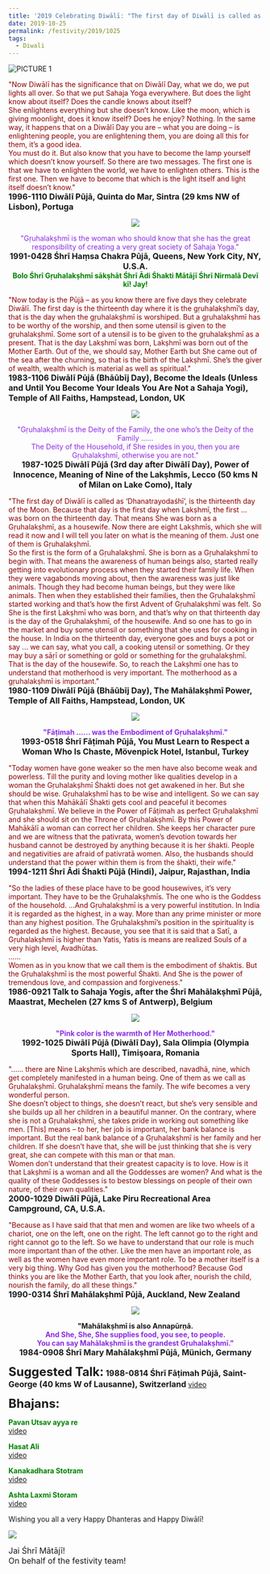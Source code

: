 ```yaml
---
title: '2019 Celebrating Diwālī: "The first day of Diwālī is called as ‘Dhanatrayodaśhī’" (Dhanteras)'
date: 2019-10-25
permalink: /festivity/2019/1025
tags:
  - Diwali
---
```


![PICTURE 1](/images/image1.png)

<p>
<font color="DarkRed">"Now Diwālī has the significance that on Diwālī Day, what we do, we put lights all over. So that we put Sahaja Yoga everywhere. But does the light know about itself? Does the candle knows about itself?<br>
She enlightens everything but she doesn’t know. Like the moon, which is giving moonlight, does it know itself? Does he enjoy? Nothing. In the same way, it happens that on a Diwālī Day you are – what you are doing – is enlightening people, you are enlightening them, you are doing all this for them, it’s a good idea.<br>
You must do it. But also know that you have to become the lamp yourself which doesn’t know yourself. So there are two messages. The first one is that we have to enlighten the world, we have to enlighten others. This is the first one. Then we have to become that which is the light itself and light itself doesn’t know."</font><br>
<font size="+0"><b>1996-1110 Diwālī Pūjā, Quinta do Mar, Sintra (29 kms NW of Lisbon), Portuga</b></font>
</p>

<div style="text-align: center"><img src="/images/image218.png" /></div>

<p style="text-align:center;">
<font color="BlueViolet">"Gṛuhalakṣhmī is the woman who should know that she has the great responsibility of creating a very great society of Sahaja Yoga."</font><br>
<font size="+0"><b>1991-0428 Śhrī Haṃsa Chakra Pūjā, Queens, New York City, NY, U.S.A.</b></font><br>
<font color="Green"><b>Bolo Śhrī Gṛuhalakṣhmī sākṣhāt Śhrī Ādi Śhakti Mātājī Śhrī Nirmalā Devī kī! Jay!</b></font>
</p>

<p>
<font color="DarkRed">"Now today is the Pūjā – as you know there are five days they celebrate Diwālī. The first day is the thirteenth day where it is the gṛuhalakṣhmī’s day, that is the day when the gṛuhalakṣhmī is worshiped. But a gṛuhalakṣhmī has to be worthy of the worship, and then some utensil is given to the gṛuhalakṣhmī. Some sort of a utensil is to be given to the gṛuhalakṣhmī as a present. That is the day Lakṣhmī was born, Lakṣhmī was born out of the Mother Earth. Out of the, we should say, Mother Earth but She came out of the sea after the churning, so that is the birth of the Lakṣhmī. She’s the giver of wealth, wealth which is material as well as spiritual."</font><br>
<font size="+0"><b>1983-1106 Diwālī Pūjā (Bhāūbīj Day), Become the Ideals (Unless and Until You Become Your Ideals You Are Not a Sahaja Yogi), Temple of All Faiths, Hampstead, London, UK</b></font>
</p>

<div style="text-align: center"><img src="/images/image219.png" /></div>

<p style="text-align:center;">
<font color="BlueViolet">"Gṛuhalakṣhmī is the Deity of the Family, the one who’s the Deity of the Family ...... <br>
The Deity of the Household, if She resides in you, then you are Gṛuhalakṣhmī, otherwise you are not."</font><br>
<font size="+0"><b>1987-1025 Diwālī Pūjā (3rd day after Diwālī Day), Power of Innocence, Meaning of Nine of the Lakṣhmīs, Lecco (50 kms N of Milan on Lake Como), Italy</b></font>
</p>

<p>
<font color="DarkRed">"The first day of Diwālī is called as ‘Dhanatrayodaśhī’, is the thirteenth day of the Moon. Because that day is the first day when Lakṣhmī, the first ... was born on the thirteenth day. That means She was born as a Gṛuhalakṣhmī, as a housewife. Now there are eight Lakṣhmīs, which she will read it now and I will tell you later on what is the meaning of them. Just one of them is Gṛuhalakṣhmī.<br>
So the first is the form of a Gṛuhalakṣhmī. She is born as a Gṛuhalakṣhmī to begin with. That means the awareness of human beings also, started really getting into evolutionary process when they started their family life. When they were vagabonds moving about, then the awareness was just like animals. Though they had become human beings, but they were like animals. Then when they established their families, then the Gṛuhalakṣhmī started working and that’s how the first Advent of Gṛuhalakṣhmī was felt. So She is the first Lakṣhmī who was born, and that’s why on that thirteenth day is the day of the Gṛuhalakṣhmī, of the housewife. And so one has to go in the market and buy some utensil or something that she uses for cooking in the house. In India on the thirteenth day, everyone goes and buys a pot or say ... we can say,
what you call, a cooking utensil or something. Or they may buy a sāṛī or something or gold or something for the gṛuhalakṣhmī. That is the day of the housewife. So, to reach the Lakṣhmī one has to understand that motherhood is very important. The motherhood as a gṛuhalakṣhmī is important."</font><br>
<font size="+0"><b>1980-1109 Diwālī Pūjā (Bhāūbīj Day), The Mahālakṣhmī Power, Temple of All Faiths, Hampstead, London, UK</b></font>
</p>

<div style="text-align: center"><img src="/images/image220.png" /></div>

<p style="text-align:center;">
<font color="BlueViolet"><b>"Fāṭimah ...... was the Embodiment of Gṛuhalakṣhmī."</b></font><br>
<font size="+0"><b>1993-0518 Śhrī Fāṭimah Pūjā, You Must Learn to Respect a Woman Who Is Chaste, Mövenpick Hotel, Istanbul, Turkey</b></font>
</p>

<p>
<font color="DarkRed">"Today women have gone weaker so the men have also become weak and powerless. Till the purity and loving mother like qualities develop in a woman the Gṛuhalakṣhmī Śhakti does not get awakened in her. But she should be wise. Gṛuhalakṣhmī has to be wise and intelligent. So we can say that when this Mahākālī Śhakti gets cool and peaceful it becomes Gṛuhalakṣhmī.
We believe in the Power of Fāṭimah as perfect Gṛuhalakṣhmī and she should sit on the Throne of Gṛuhalakṣhmī. By this Power of Mahākālī a woman can correct her children. She keeps her character pure and we are witness that the pativrata, women’s devotion towards her husband cannot be destroyed by anything because it is her śhakti. People and negativities are afraid of pativratā women. Also, the husbands should understand that the power within them is from the śhakti, their wife."</font><br>
<font size="+0"><b>1994-1211 Śhrī Ādi Śhakti Pūjā (Hindi), Jaipur, Rajasthan, India</b></font>
</p>

<p>
<font color="DarkRed">"So the ladies of these place have to be good housewives, it’s very important. They have to be the Gṛuhalakṣhmīs. The one who is the Goddess of the household.
...And Gṛuhalakṣhmī is a very powerful institution. In India it is regarded as the highest, in a way. More than any prime minister or more than any highest position. The Gṛuhalakṣhmī’s position in the spirituality is regarded as the highest. Because, you see that it is said that a Satī, a Gṛuhalakṣhmī is higher than Yatis, Yatis is means are realized Souls of a very high level, Avadhūtas.<br>
......<br>
Women as in you know that we call them is the embodiment of śhaktis. But the Gṛuhalakṣhmī is the most powerful Śhakti. And She is the power of tremendous love, and compassion and forgiveness."</font><br>
<font size="+0"><b>1986-0921 Talk to Sahaja Yogis, after the Śhrī Mahālakṣhmī Pūjā, Maastrat, Mechelen (27 kms S of Antwerp), Belgium</b></font>
</p>

<div style="text-align: center"><img src="/images/image221.png" /></div>

<p style="text-align:center;">
<font color="BlueViolet"><b>"Pink color is the warmth of Her Motherhood."</b></font><br>
<font size="+0"><b>1992-1025 Diwālī Pūjā (Diwālī Day), Sala Olimpia (Olympia Sports Hall), Timişoara, Romania</b></font>
</p>

<p>
<font color="DarkRed">"...... there are Nine Lakṣhmīs which are described, navadhā, nine, which get completely manifested in a human being. One of them as we call as Gṛuhalakṣhmī. Gṛuhalakṣhmī means the family. The wife becomes a very wonderful person.<br>
She doesn’t object to things, she doesn’t react, but she’s very sensible and she builds up all her children in a beautiful manner. On the contrary, where she is not a Gṛuhalakṣhmī, she takes pride in working out something like men. [This] means – to her, her job is important, her bank balance is important. But the real bank balance of a Gṛuhalakṣhmī is her family and her children. If she doesn’t have that, she will be just thinking that she is very great, she can compete with this man or that man.<br>
Women don’t understand that their greatest capacity is to love. How is it that Lakṣhmī is a woman and all the Goddesses are women? And what is the quality of these Goddesses is to bestow blessings on people of their own nature, of their own qualities."</font><br>
<font size="+0"><b>2000-1029 Diwālī Pūjā, Lake Piru Recreational Area Campground, CA, U.S.A.</b></font>
</p>

<p>
<font color="DarkRed">"Because as I have said that that men and women are like two wheels of a chariot, one on the left, one on the right. The left cannot go to the right and right cannot go to the left. So we have to understand that our role is much more important than of the other. Like the men have an important role, as well as the women have even more important role. To be a mother itself is a very big thing. Why God has given you the motherhood? Because God thinks you are like the Mother Earth, that you look after, nourish the child, nourish the family, do all these things."</font><br>
<font size="+0"><b>1990-0314 Śhrī Mahālakṣhmī Pūjā, Auckland, New Zealand</b></font>
</p>

<div style="text-align: center"><img src="/images/image222.png" /></div>

<p style="text-align:center;">
<b>"Mahālakṣhmī is also Annapūrṇā.</b><br>
<font color="BlueViolet"><b>And She, She, She supplies food, you see, to people.<br>
You can say Mahālakṣhmī is the grandest Gṛuhalakṣhmī."</b></font><br>
<font size="+0"><b>1984-0908 Śhrī Mary Mahālakṣhmī Pūjā, Münich, Germany</b></font>
</p>

<font size="+2"><b>Suggested Talk:</b></font> 
<font size="+0"><b>1988-0814 Śhrī Fāṭimah Pūjā, Saint-George (40 kms W of Lausanne), Switzerland</b></font>
<a href="https://www.youtube.com/watch?v=tApTAClPmck"> video</a><br>

<font size="+2"><b>Bhajans:</b></font>

<p>
<font color="green"><b>Pavan Utsav ayya re</b></font><br>
<a href="https://www.youtube.com/watch?v=r5xJgkI-8DE"> video</a><br>
</p>

<p>
<font color="green"><b>Hasat Ali</b></font><br>
<a href="https://www.youtube.com/watch?v=hLb2XmNNIBw">video</a>
</p>

<p>
<font color="green"><b>Kanakadhara Stotram</b></font><br>
<a href="https://www.youtube.com/watch?v=NZo5cW44aI8&feature=youtu.be">video</a>
</p>
 
<p>
<font color="green"><b>Ashta Laxmi Storam</b></font><br>
<a href="https://www.youtube.com/watch?v=5kcw39qFWZ8">video</a> 
</p>

<p>
Wishing you all a very Happy Dhanteras and Happy Diwālī!
</p>


<div style="text-align: left"><img src="/images/image223.png" /></div>

<p>
<font size="+0">Jai Śhrī Mātājī!<br>
On behalf of the festivity team!</font>
</p>
